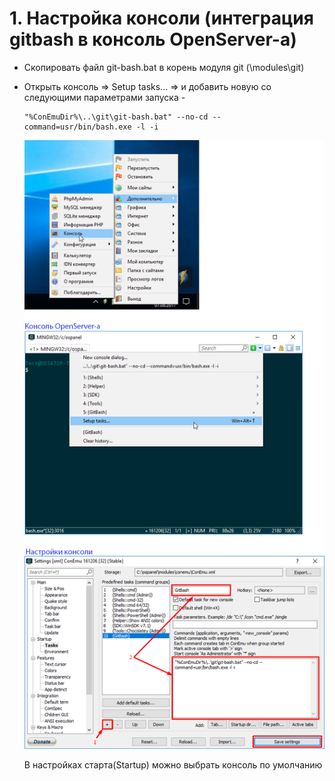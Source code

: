 # 1. Настройка консоли (интеграция gitbash в консоль OpenServer-а)
* Скопировать файл git-bash.bat в корень модуля git (\modules\git)
* Открыть консоль => Setup tasks... => и добавить новую со следующими параметрами запуска - 
    ```
    "%ConEmuDir%\..\git\git-bash.bat" --no-cd --command=usr/bin/bash.exe -l -i
    ```

    ![Открыть консоль](img/console.png "Открыть консоль")

    В настройках старта(Startup) можно выбрать консоль по умолчанию
